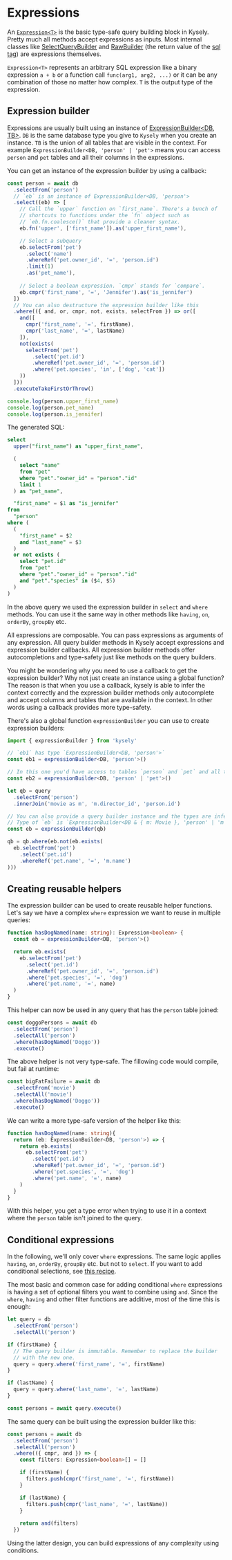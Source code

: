 # Expressions

An [`Expression<T>`](https://kysely-org.github.io/kysely/interfaces/Expression.html) is the basic type-safe query building block in Kysely. Pretty much all methods accept expressions as inputs. Most internal classes like [SelectQueryBuilder](https://kysely-org.github.io/kysely/classes/SelectQueryBuilder.html) and [RawBuilder](https://kysely-org.github.io/kysely/classes/RawBuilder.html) (the return value of the [sql tag](https://kysely-org.github.io/kysely/functions/sql-1.html)) are expressions themselves.

`Expression<T>` represents an arbitrary SQL expression like a binary expression `a + b` or a function call `func(arg1, arg2, ...)` or it can be any combination of those no matter how complex. `T` is the output type of the expression.

## Expression builder

Expressions are usually built using an instance of [ExpressionBuilder<DB, TB>](https://kysely-org.github.io/kysely/classes/ExpressionBuilder.html). `DB` is the same database type you give to `Kysely` when you create an instance. `TB` is the union of all tables that are visible in the context. For example `ExpressionBuilder<DB, 'person' | 'pet'>` means you can access `person` and `pet` tables and all their columns in the expressions.

You can get an instance of the expression builder by using a callback:

```ts
const person = await db
  .selectFrom('person')
  // `eb` is an instance of ExpressionBuilder<DB, 'person'>
  .select((eb) => [
    // Call the `upper` function on `first_name`. There's a bunch of
    // shortcuts to functions under the `fn` object such as
    // `eb.fn.coalesce()` that provide a cleaner syntax.
    eb.fn('upper', ['first_name']).as('upper_first_name'),

    // Select a subquery
    eb.selectFrom('pet')
      .select('name')
      .whereRef('pet.owner_id', '=', 'person.id')
      .limit(1)
      .as('pet_name'),
      
    // Select a boolean expression. `cmpr` stands for `compare`.
    eb.cmpr('first_name', '=', 'Jennifer').as('is_jennifer')
  ])
  // You can also destructure the expression builder like this
  .where(({ and, or, cmpr, not, exists, selectFrom }) => or([
    and([
      cmpr('first_name', '=', firstName),
      cmpr('last_name', '=', lastName)
    ]),
    not(exists(
      selectFrom('pet')
        .select('pet.id')
        .whereRef('pet.owner_id', '=', 'person.id')
        .where('pet.species', 'in', ['dog', 'cat'])
    ))
  ]))
  .executeTakeFirstOrThrow()

console.log(person.upper_first_name)
console.log(person.pet_name)
console.log(person.is_jennifer)
```

The generated SQL:

```sql
select
  upper("first_name") as "upper_first_name",

  (
    select "name"
    from "pet"
    where "pet"."owner_id" = "person"."id"
    limit 1
  ) as "pet_name",

  "first_name" = $1 as "is_jennifer"
from 
  "person"
where (
  (
    "first_name" = $2
    and "last_name" = $3
  )
  or not exists (
    select "pet.id"
    from "pet"
    where "pet"."owner_id" = "person"."id"
    and "pet"."species" in ($4, $5)
  )
)
```

In the above query we used the expression builder in `select` and `where` methods. You can use it the same way in other methods like `having`, `on`, `orderBy`, `groupBy` etc.

All expressions are composable. You can pass expressions as arguments of any expression. All query builder methods in Kysely accept expressions and expression builder callbacks. All expression builder methods offer autocompletions and type-safety just like methods on the query builders.

You might be wondering why you need to use a callback to get the expression builder? Why not just create an instance using a global function? The reason is that when you use a callback, kysely is able to infer the context correctly and the expression builder methods only autocomplete and accept columns and tables that are available in the context. In other words using a callback provides more type-safety.

There's also a global function `expressionBuilder` you can use to create expression builders:

```ts
import { expressionBuilder } from 'kysely'

// `eb1` has type `ExpressionBuilder<DB, 'person'>`
const eb1 = expressionBuilder<DB, 'person'>()

// In this one you'd have access to tables `person` and `pet` and all their columns.
const eb2 = expressionBuilder<DB, 'person' | 'pet'>()

let qb = query
  .selectFrom('person')
  .innerJoin('movie as m', 'm.director_id', 'person.id')

// You can also provide a query builder instance and the types are inferred automatically.
// Type of `eb` is `ExpressionBuilder<DB & { m: Movie }, 'person' | 'm'>`
const eb = expressionBuilder(qb)

qb = qb.where(eb.not(eb.exists(
  eb.selectFrom('pet')
    .select('pet.id')
    .whereRef('pet.name', '=', 'm.name')
)))
```

## Creating reusable helpers

The expression builder can be used to create reusable helper functions. Let's say we have a complex `where` expression we want to reuse in multiple queries:

```ts
function hasDogNamed(name: string): Expression<boolean> {
  const eb = expressionBuilder<DB, 'person'>()

  return eb.exists(
    eb.selectFrom('pet')
      .select('pet.id')
      .whereRef('pet.owner_id', '=', 'person.id')
      .where('pet.species', '=', 'dog')
      .where('pet.name', '=', name)
  )
}
```

This helper can now be used in any query that has the `person` table joined:

```ts
const doggoPersons = await db
  .selectFrom('person')
  .selectAll('person')
  .where(hasDogNamed('Doggo'))
  .execute()
```

The above helper is not very type-safe. The fillowing code would compile, but fail at runtime:

```ts
const bigFatFailure = await db
  .selectFrom('movie')
  .selectAll('movie')
  .where(hasDogNamed('Doggo'))
  .execute()
```

We can write a more type-safe version of the helper like this:

```ts
function hasDogNamed(name: string){
  return (eb: ExpressionBuilder<DB, 'person'>) => {
    return eb.exists(
      eb.selectFrom('pet')
        .select('pet.id')
        .whereRef('pet.owner_id', '=', 'person.id')
        .where('pet.species', '=', 'dog')
        .where('pet.name', '=', name)
    )
  }
}
```

With this helper, you get a type error when trying to use it in a context where the `person` table isn't joined to the query.

## Conditional expressions

In the following, we'll only cover `where` expressions. The same logic applies `having`, `on`, `orderBy`, `groupBy` etc. but not to `select`. If you want to add conditional selections, see [this recipe](https://www.kysely.dev/docs/recipes/conditional-selects).

The most basic and common case for adding conditional `where` expressions is having a set of optional filters you want to combine using `and`. Since the `where`, `having` and other filter functions are additive, most of the time this is enough:

```ts
let query = db
  .selectFrom('person')
  .selectAll('person')

if (firstName) {
  // The query builder is immutable. Remember to replace the builder
  // with the new one.
  query = query.where('first_name', '=', firstName)
}

if (lastName) {
  query = query.where('last_name', '=', lastName)
}

const persons = await query.execute()
```

The same query can be built using the expression builder like this:

```ts
const persons = await db
  .selectFrom('person')
  .selectAll('person')
  .where(({ cmpr, and }) => {
    const filters: Expression<boolean>[] = []

    if (firstName) {
      filters.push(cmpr('first_name', '=', firstName))
    }

    if (lastName) {
      filters.push(cmpr('last_name', '=', lastName))
    }
    
    return and(filters)
  })
```

Using the latter design, you can build expressions of any complexity using conditions.
